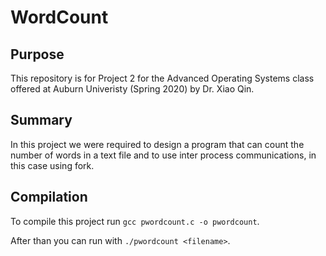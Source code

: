 # WordCount

## Purpose

This repository is for Project 2 for the Advanced Operating Systems class offered at Auburn Univeristy (Spring 2020) by Dr. Xiao Qin.

## Summary

In this project we were required to design a program that can count the number of words in a text file and to use inter process communications, in this case using fork.

## Compilation

To compile this project run `gcc pwordcount.c -o pwordcount`.

After than you can run with `./pwordcount <filename>`.
